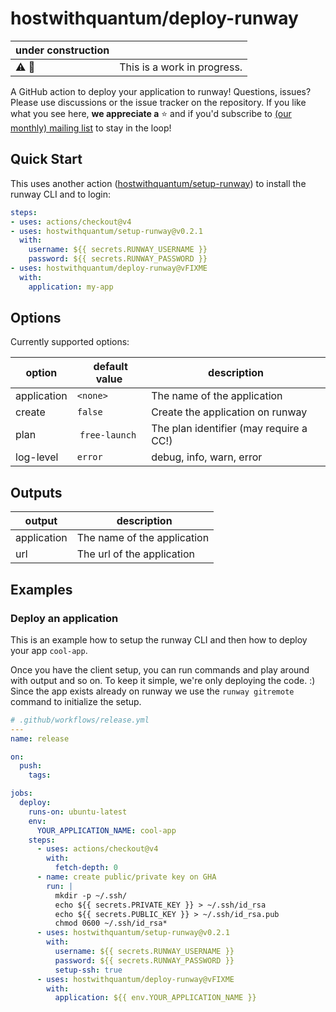 # hostwithquantum/deploy-runway

| under construction | |
|---|---|
| :warning: :construction: | This is a work in progress. |

A GitHub action to deploy your application to runway! Questions, issues? Please use discussions or the issue tracker on the repository. If you like what you see here, **we appreciate a** :star: and if you'd subscribe to [(our monthly) mailing list](https://runway.planetary-quantum.com/) to stay in the loop!

## Quick Start

This uses another action ([hostwithquantum/setup-runway](https://github.com/hostwithquantum/setup-runway)) to install the runway CLI and to login:

```yaml
steps:
- uses: actions/checkout@v4
- uses: hostwithquantum/setup-runway@v0.2.1
  with:
    username: ${{ secrets.RUNWAY_USERNAME }}
    password: ${{ secrets.RUNWAY_PASSWORD }}
- uses: hostwithquantum/deploy-runway@vFIXME
  with:
    application: my-app
```

## Options

Currently supported options:

| option        | default value       | description                                       |
|---------------|---------------------|---------------------------------------------------|
| application   | `<none>`            | The name of the application                       |
| create        | `false`             | Create the application on runway                  |
| plan          | `free-launch`       | The plan identifier (may require a CC!)           |
| log-level     | `error`             | debug, info, warn, error                          |

## Outputs

| output        | description                                       |
|---------------|---------------------------------------------------|
| application   | The name of the application                       |
| url           | The url of the application                        |


## Examples

### Deploy an application

This is an example how to setup the runway CLI and then how to deploy your app `cool-app`.

Once you have the client setup, you can run commands and play around with output and so on. To keep it simple, we're only deploying the code. :) Since the app exists already on runway we use the `runway gitremote` command to initialize the setup.

```yaml
# .github/workflows/release.yml
---
name: release

on:
  push:
    tags:

jobs:
  deploy:
    runs-on: ubuntu-latest
    env:
      YOUR_APPLICATION_NAME: cool-app
    steps:
      - uses: actions/checkout@v4
        with:
          fetch-depth: 0
      - name: create public/private key on GHA
        run: |
          mkdir -p ~/.ssh/
          echo ${{ secrets.PRIVATE_KEY }} > ~/.ssh/id_rsa
          echo ${{ secrets.PUBLIC_KEY }} > ~/.ssh/id_rsa.pub
          chmod 0600 ~/.ssh/id_rsa*
      - uses: hostwithquantum/setup-runway@v0.2.1
        with:
          username: ${{ secrets.RUNWAY_USERNAME }}
          password: ${{ secrets.RUNWAY_PASSWORD }}
          setup-ssh: true
      - uses: hostwithquantum/deploy-runway@vFIXME
        with:
          application: ${{ env.YOUR_APPLICATION_NAME }}
```
